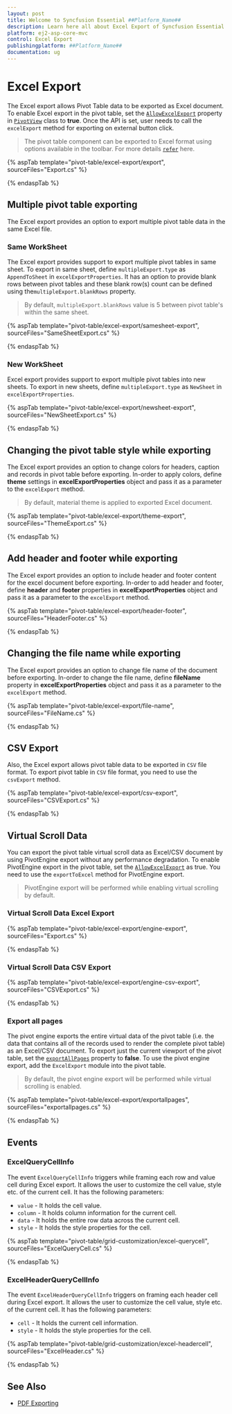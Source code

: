 ```yaml
---
layout: post
title: Welcome to Syncfusion Essential ##Platform_Name##
description: Learn here all about Excel Export of Syncfusion Essential ##Platform_Name## widgets based on HTML5 and jQuery.
platform: ej2-asp-core-mvc
control: Excel Export
publishingplatform: ##Platform_Name##
documentation: ug
---
```



# Excel Export

The Excel export allows Pivot Table data to be exported as Excel document. To enable Excel export in the pivot table, set the [`AllowExcelExport`](https://help.syncfusion.com/cr/aspnetcore-js2/Syncfusion.EJ2.PivotView.PivotView.html#Syncfusion_EJ2_PivotView_PivotView_AllowExcelExport) property in [`PivotView`](https://help.syncfusion.com/cr/aspnetmvc-js2/Syncfusion.EJ2.PivotView.PivotView.html) class to **true**. Once the API is set, user needs to call the `excelExport` method for exporting on external button click.

> The pivot table component can be exported to Excel format using options available in the toolbar. For more details [`refer`](./tool-bar) here.

{% aspTab template="pivot-table/excel-export/export", sourceFiles="Export.cs" %}

{% endaspTab %}

## Multiple pivot table exporting

The Excel export provides an option to export multiple pivot table data in the same Excel file.

### Same WorkSheet

The Excel export provides support to export multiple pivot tables in same sheet. To export in same sheet, define `multipleExport.type` as `AppendToSheet` in `excelExportProperties`. It has an option to provide blank rows between pivot tables and these blank row(s) count can be defined using the`multipleExport.blankRows` property.

>By default, `multipleExport.blankRows` value is 5 between pivot table's within the same sheet.

{% aspTab template="pivot-table/excel-export/samesheet-export", sourceFiles="SameSheetExport.cs" %}

{% endaspTab %}

### New WorkSheet

Excel export provides support to export multiple pivot tables into new sheets. To export in new sheets, define  `multipleExport.type` as `NewSheet` in `excelExportProperties`.

{% aspTab template="pivot-table/excel-export/newsheet-export", sourceFiles="NewSheetExport.cs" %}

{% endaspTab %}

## Changing the pivot table style while exporting

The Excel export provides an option to change colors for headers, caption and records in pivot table before exporting. In-order to apply colors, define **theme** settings in **excelExportProperties** object and pass it as a parameter to the `excelExport` method.

>By default, material theme is applied to exported Excel document.

{% aspTab template="pivot-table/excel-export/theme-export", sourceFiles="ThemeExport.cs" %}

{% endaspTab %}

## Add header and footer while exporting

The Excel export provides an option to include header and footer content for the excel document before exporting. In-order to add header and footer, define **header** and **footer** properties in **excelExportProperties** object and pass it as a parameter to the `excelExport` method.

{% aspTab template="pivot-table/excel-export/header-footer", sourceFiles="HeaderFooter.cs" %}

{% endaspTab %}

## Changing the file name while exporting

The Excel export provides an option to change file name of the document before exporting. In-order to change the file name, define **fileName** property in **excelExportProperties** object and pass it as a parameter to the `excelExport` method.

{% aspTab template="pivot-table/excel-export/file-name", sourceFiles="FileName.cs" %}

{% endaspTab %}

## CSV Export

Also, the Excel export allows pivot table data to be exported in `CSV` file format. To export pivot table in `CSV` file format, you need to use the `csvExport` method.

{% aspTab template="pivot-table/excel-export/csv-export", sourceFiles="CSVExport.cs" %}

{% endaspTab %}

## Virtual Scroll Data

You can export the pivot table virtual scroll data as Excel/CSV document by using PivotEngine export without any performance degradation. To enable PivotEngine export in the pivot table, set the [`AllowExcelExport`](https://help.syncfusion.com/cr/aspnetcore-js2/Syncfusion.EJ2.PivotView.PivotView.html#Syncfusion_EJ2_PivotView_PivotView_AllowExcelExport) as true. You need to use the `exportToExcel` method for PivotEngine export.

> PivotEngine export will be performed while enabling virtual scrolling by default.

### Virtual Scroll Data Excel Export

{% aspTab template="pivot-table/excel-export/engine-export", sourceFiles="Export.cs" %}

{% endaspTab %}

### Virtual Scroll Data CSV Export

{% aspTab template="pivot-table/excel-export/engine-csv-export", sourceFiles="CSVExport.cs" %}

{% endaspTab %}

### Export all pages

The pivot engine exports the entire virtual data of the pivot table (i.e. the data that contains all of the records used to render the complete pivot table) as an Excel/CSV document. To export just the current viewport of the pivot table, set the [`exportAllPages`](https://help.syncfusion.com/cr/aspnetmvc-js2/Syncfusion.EJ2.PivotView.PivotView.html#Syncfusion_EJ2_PivotView_PivotView_ExportAllPages) property to **false**. To use the pivot engine export, add the `ExcelExport` module into the pivot table.

> By default, the pivot engine export will be performed while virtual scrolling is enabled.

{% aspTab template="pivot-table/excel-export/exportallpages", sourceFiles="exportallpages.cs" %}

{% endaspTab %}

## Events

### ExcelQueryCellInfo

The event `ExcelQueryCellInfo` triggers while framing each row and value cell during Excel export. It allows the user to customize the cell value, style etc. of the current cell. It has the following parameters:

* `value` - It holds the cell value.
* `column` -  It holds column information for the current cell.
* `data` - It holds the entire row data across the current cell.
* `style`  - It holds the style properties for the cell.

{% aspTab template="pivot-table/grid-customization/excel-querycell", sourceFiles="ExcelQueryCell.cs" %}

{% endaspTab %}

### ExcelHeaderQueryCellInfo

The event `ExcelHeaderQueryCellInfo` triggers on framing each header cell during Excel export. It allows the user to customize the cell value, style etc. of the current cell. It has the following parameters:

* `cell` - It holds the current cell information.
* `style`  -  It holds the style properties for the cell.

{% aspTab template="pivot-table/grid-customization/excel-headercell", sourceFiles="ExcelHeader.cs" %}

{% endaspTab %}

## See Also

* [PDF Exporting](./pdf-export)